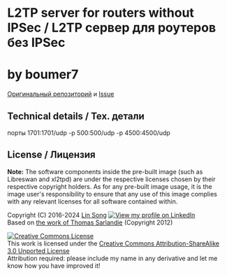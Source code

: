 # L2TP server for routers without IPSec / L2TP сервер для роутеров без IPSec 
# by boumer7

[Оригинальный репозиторий](https://github.com/hwdsl2/docker-ipsec-vpn-server)
и
[Issue](https://github.com/hwdsl2/docker-ipsec-vpn-server/issues/191)


## Technical details / Тех. детали

порты 1701:1701/udp -p 500:500/udp -p 4500:4500/udp

## License / Лицензия

**Note:** The software components inside the pre-built image (such as Libreswan and xl2tpd) are under the respective licenses chosen by their respective copyright holders. As for any pre-built image usage, it is the image user's responsibility to ensure that any use of this image complies with any relevant licenses for all software contained within.

Copyright (C) 2016-2024 [Lin Song](https://github.com/hwdsl2) [![View my profile on LinkedIn](https://static.licdn.com/scds/common/u/img/webpromo/btn_viewmy_160x25.png)](https://www.linkedin.com/in/linsongui)   
Based on [the work of Thomas Sarlandie](https://github.com/sarfata/voodooprivacy) (Copyright 2012)

[![Creative Commons License](https://i.creativecommons.org/l/by-sa/3.0/88x31.png)](http://creativecommons.org/licenses/by-sa/3.0/)   
This work is licensed under the [Creative Commons Attribution-ShareAlike 3.0 Unported License](http://creativecommons.org/licenses/by-sa/3.0/)   
Attribution required: please include my name in any derivative and let me know how you have improved it!
